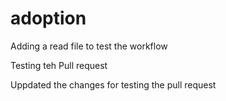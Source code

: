 # adoption

Adding a read file to test the workflow 

Testing teh Pull request 

Uppdated the changes for testing the pull request 
